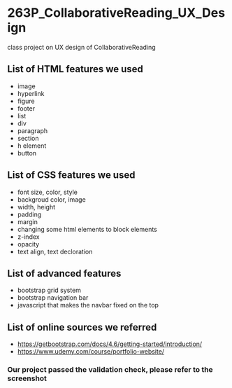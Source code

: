 # 263P_CollaborativeReading_UX_Design
class project on UX design of CollaborativeReading 

## List of HTML features we used 
* image
* hyperlink
* figure
* footer
* list
* div
* paragraph
* section
* h element
* button

## List of CSS features we used
* font size, color, style
* backgroud color, image
* width, height
* padding
* margin
* changing some html elements to block elements
* z-index
* opacity
* text align, text decloration

## List of advanced features
* bootstrap grid system
* bootstrap navigation bar
* javascript that makes the navbar fixed on the top

## List of online sources we referred
* https://getbootstrap.com/docs/4.6/getting-started/introduction/
* https://www.udemy.com/course/portfolio-website/

### Our project passed the validation check, please refer to the screenshot 

